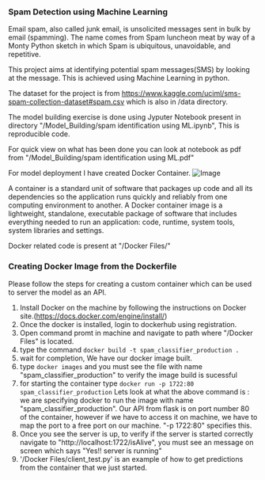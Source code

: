 ### Spam Detection using Machine Learning

Email spam, also called junk email, is unsolicited messages sent in bulk by email (spamming). The name comes from Spam luncheon meat by way of a Monty Python sketch in which Spam is ubiquitous, unavoidable, and repetitive.

This project aims at identifying potential spam messages(SMS) by looking at the message. This is achieved using Machine Learning in python.

The dataset for the project is from https://www.kaggle.com/uciml/sms-spam-collection-dataset#spam.csv which is also in /data directory.

The model building exercise is done using Jyputer Notebook  present in directory "/Model_Building/spam identification using ML.ipynb", This is reproducible code.

For quick view on what has been done you can look at notebook as pdf from "/Model_Building/spam identification using ML.pdf"

For model deployment I have created Docker Container.
![Image](https://miro.medium.com/max/750/1*lu5prM28fxIlbHmjPT8VIg.jpeg)
 
A container is a standard unit of software that packages up code and all its dependencies so the application runs quickly and reliably from one computing environment to another. A Docker container image is a lightweight, standalone, executable package of software that includes everything needed to run an application: code, runtime, system tools, system libraries and settings.

Docker related code is present at "/Docker Files/"

### Creating Docker Image from the Dockerfile

Please follow the steps for creating a custom container which can be used to server the model as an API.

1. Install Docker on the machine by following the instructions on Docker site.(https://docs.docker.com/engine/install/)
2. Once the docker is installed, login to dockerhub using registration.
3. Open command promt in machine and navigate to path where "/Docker Files" is located.
4. type the command `docker build -t spam_classifier_production .`
5. wait for completion, We have our docker image built.
6. type `docker images` and you must see the file with name "spam_classifier_production" to verify the image build is sucessful
7. for starting the container type `docker run -p 1722:80 spam_classifier_production`
Lets look at what the above command is : we are specifying docker to run the image with name "spam_classifier_production".
Our API from flask is on port number 80 of the container, however if we have to access it on machine, we have to map the port to a free port on our machine. "-p 1722:80" specifies this.
8. Once you see the server is up, to verify if the server is started correctly navigate to "http://localhost:1722/isAlive", you must see an message on screen which says "Yes!! server is running"
9. '/Docker Files/client_test.py' is an example of how to get predictions from the container that we just started.
